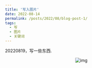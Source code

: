 ```yaml
---
title: '写入图片'
date: 2022-08-14
permalink: /posts/2022/08/blog-post-1/
tags:
  - 写
  - 图片
  - 关键词
---
```


20220819，写一些东西.

<!-- [!pic](https://liuqian62.github.io/images/ORB_features.jpg) -->
<!-- [!pic](../../../../images/3953273590_704e3899d5_m.jpg) -->

<div align="center">
  <img src="../../../../images/3953273590_704e3899d5_m.jpg" title="img" />  
  <br /><br />
</div>